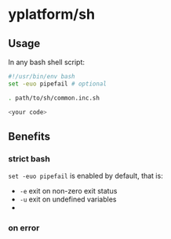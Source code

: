 # yplatform/sh

## Usage

In any bash shell script:

```bash
#!/usr/bin/env bash
set -euo pipefail # optional

. path/to/sh/common.inc.sh

<your code>
```


## Benefits

### strict bash

`set -euo pipefail` is enabled by default, that is:

* `-e` exit on non-zero exit status
* `-u` exit on undefined variables
* 

### on error
